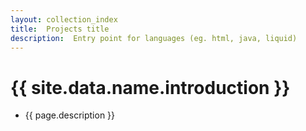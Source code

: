 ```yaml
---
layout: collection_index
title:  Projects title
description:  Entry point for languages (eg. html, java, liquid)
---
```


# {{ site.data.name.introduction }}
- {{ page.description }}
